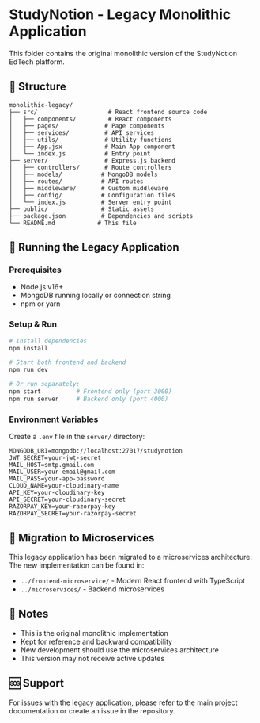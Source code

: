 # StudyNotion - Legacy Monolithic Application

This folder contains the original monolithic version of the StudyNotion EdTech platform.

## 📁 Structure

```
monolithic-legacy/
├── src/                    # React frontend source code
│   ├── components/         # React components
│   ├── pages/             # Page components
│   ├── services/          # API services
│   ├── utils/             # Utility functions
│   ├── App.jsx            # Main App component
│   └── index.js           # Entry point
├── server/                # Express.js backend
│   ├── controllers/       # Route controllers
│   ├── models/           # MongoDB models
│   ├── routes/           # API routes
│   ├── middleware/       # Custom middleware
│   ├── config/           # Configuration files
│   └── index.js          # Server entry point
├── public/               # Static assets
├── package.json          # Dependencies and scripts
└── README.md            # This file
```

## 🚀 Running the Legacy Application

### Prerequisites
- Node.js v16+
- MongoDB running locally or connection string
- npm or yarn

### Setup & Run
```bash
# Install dependencies
npm install

# Start both frontend and backend
npm run dev

# Or run separately:
npm start          # Frontend only (port 3000)
npm run server     # Backend only (port 4000)
```

### Environment Variables
Create a `.env` file in the `server/` directory:
```env
MONGODB_URI=mongodb://localhost:27017/studynotion
JWT_SECRET=your-jwt-secret
MAIL_HOST=smtp.gmail.com
MAIL_USER=your-email@gmail.com
MAIL_PASS=your-app-password
CLOUD_NAME=your-cloudinary-name
API_KEY=your-cloudinary-key
API_SECRET=your-cloudinary-secret
RAZORPAY_KEY=your-razorpay-key
RAZORPAY_SECRET=your-razorpay-secret
```

## 🔄 Migration to Microservices

This legacy application has been migrated to a microservices architecture. The new implementation can be found in:
- `../frontend-microservice/` - Modern React frontend with TypeScript
- `../microservices/` - Backend microservices

## 📝 Notes

- This is the original monolithic implementation
- Kept for reference and backward compatibility
- New development should use the microservices architecture
- This version may not receive active updates

## 🆘 Support

For issues with the legacy application, please refer to the main project documentation or create an issue in the repository.
